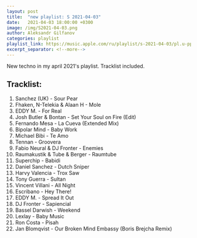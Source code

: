 ```yaml
---
layout: post
title:  "new playlist: S 2021-04-03"
date:   2021-04-03 18:00:00 +0300
image: /img/S2021-04-03.png
author: Aleksandr Gilfanov
categories: playlist
playlist_link: https://music.apple.com/ru/playlist/s-2021-04-03/pl.u-ppmRIxG68PV
excerpt_separator: <!--more-->
---
```

New techno in my april 2021's playlist. Tracklist included.
<!--more-->
## Tracklist:
1. Sanchez (UK) - Sour Pear
2. Fhaken, N-Telekia & Alaan H - Mole
3. EDDY M. - For Real
4. Josh Butler & Bontan - Set Your Soul on Fire (Edit)
5. Fernando Mesa - La Cueva (Extended Mix)
6. Bipolar Mind - Baby Work
7. Michael Bibi - Te Amo
8. Tennan - Groovera
9. Fabio Neural & DJ Fronter - Enemies
10. Raumakustik & Tube & Berger - Raumtube
11. Superchip - Babidi
12. Daniel Sanchez - Dutch Sniper
13. Harvy Valencia - Trox Saw
14. Tony Guerra - Sultan
15. Vincent Villani - All Night
16. Escribano - Hey There!
17. EDDY M. - Spread It Out
18. DJ Fronter - Sapiencial
19. Bassel Darwish - Weekend
20. Lexlay - Baby Music
21. Ron Costa - Pisah
22. Jan Blomqvist - Our Broken Mind Embassy (Boris Brejcha Remix)
